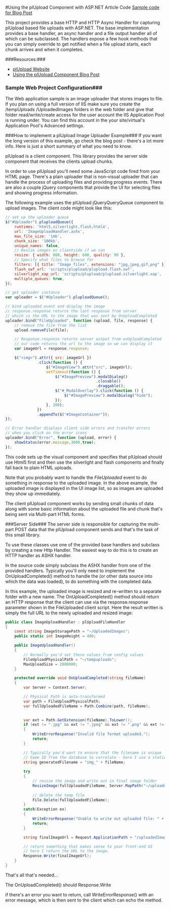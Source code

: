 #Using the plUpload Component with ASP.NET Article Code
[Sample code for Blog Post ](http://www.west-wind.com/weblog/)

This project provides a base HTTP and HTTP Async Handler for capturing
plUpload based file uploads with ASP.NET. The base implementation provides 
a base handler, an async handler and a file output handler all of which 
can be subclassed. The handlers expose a few hook methods that you can simply
override to get notified when a file upload starts, each chunk arrives and
when it completes.

###Resources:###

* [plUpload Website](http://www.plupload.com/)
* [Using the plUpload Component Blog Post](http://www.west-wind.com/weblog)

### Sample Web Project Configuration###
The Web application sample is an image uploader that stores images to file.
If you plan on using a full version of IIS make sure you create the 
/tempUploads /UploadedImages folders in the web folder and give that
folder read/write/create access for the user account the IIS 
Application Pool is running under. You can find this account in the
your site/virtual's Application Pool's Advanced settings.

###How to implement a plUpload Image Uploader Example###
If you want the long version of this example, go check the blog post - 
there's a lot more info. Here is just a short summary of what you need to know.

plUpload is a client component. This library provides the server side
component that receives the clients upload chunks.

In order to use plUpload you'll need some JavaScript code fired from your 
HTML page. There's a plain uploader that is non-visual uploader that 
can handle the process of uploading files and providing progress events. 
There are also a couple jQuery components that provide the UI for selecting 
files and showing progress information.

The following example uses the plUpload jQueryQueryQueue component to upload
images. The client code might look like this:

```javascript
// set up the uploader queue
$("#Uploader").pluploadQueue({
    runtimes: 'html5,silverlight,flash,html4',   
    url: 'ImageUploadHandler.ashx',
    max_file_size: '1mb',
    chunk_size: '100kb',
    unique_names: false,
    // Resize images on clientside if we can
    resize: { width: 800, height: 600, quality: 90 },
    // Specify what files to browse for
    filters: [{ title: "Image files", extensions: "jpg,jpeg,gif,png" }],
    flash_swf_url: 'scripts/plupload/plupload.flash.swf',
    silverlight_xap_url: 'scripts/plupload/plupload.silverlight.xap',
    multiple_queues: true,
});

// get uploader instance
var uploader = $("#Uploader").pluploadQueue();      

// bind uploaded event and display the image
// response.response returns the last response from server
// which is the URL to the image that was sent by OnUploadCompleted
uploader.bind("FileUploaded", function (upload, file, response) {
    // remove the file from the list
    upload.removeFile(file);

    // Response.response returns server output from onUploadCompleted
    // our code returns the url to the image so we can display it
    var imageUrl = response.response;

    $("<img>").attr({ src: imageUrl })
              .click(function () {
                  $("#ImageView").attr("src", imageUrl);
                  setTimeout(function () {
                      $("#ImagePreview").modalDialog()
                                        .closable()
                                        .draggable();
                      $("#_ModalOverlay").click(function () {
                          $("#ImagePreview").modalDialog("hide");
                      });
                  }, 200);
              })
              .appendTo($("#ImageContainer"));
});

// Error handler displays client side errors and transfer errors
// when you click on the error icons
uploader.bind("Error", function (upload, error) {
    showStatus(error.message,3000,true);
});
```

This code sets up the visual component and specifies that plUpload should
use Html5 first and then use the silverlight and flash components and finally
fall back to plain HTML uploads.

Note that you probably want to handle the *FileUploaded* event to do something
in response to the uploaded image. In the above example, the uploaded
image is displayed in the UI image list, so as images are uploaded they
show up immediately.

The client plUpload component works by sending small chunks of data along
with some basic information about the uploaded file and chunk that's being
sent via Multi-part HTML forms.

###Server Side###
The server side is responsible for capturing the multi-part POST data
that the plUpload component sends and that's the task of this small library.

To use these classes use one of the provided base handlers and subclass
by creating a new Http Handler. The easiest way to do this is to create
an HTTP handler as ASHX handler. 

In the source code simply subclass the ASHX handler from one of the provided handlers. 
Typically you'll only need to implement the OnUploadCompleted() method to handle
the (or other data source into which the data was loaded), to do something 
with the completed data.

In this example, the uploaded image is resized and re-written to a separate 
folder with a new name. The OnUploadCompleted() method should return an
HTTP response that the client can use via the response.response parameter
shown in the FileUploaded client script. Here the result written is simply
the full URL to the newly uploaded and resized image:

```C#
public class ImageUploadHandler : plUploadFileHandler
{
    const string ImageStoragePath = "~/UploadedImages";        
    public static int ImageHeight = 480;

    public ImageUploadHandler()
    {
        // Normally you'd set these values from config values
        FileUploadPhysicalPath = "~/tempuploads";
        MaxUploadSize = 2000000;
    }       

    protected override void OnUploadCompleted(string fileName)
    {
        var Server = Context.Server;

        // Physical Path is auto-transformed
        var path = FileUploadPhysicalPath;
        var fullUploadedFileName = Path.Combine(path, fileName);

            
        var ext = Path.GetExtension(fileName).ToLower();
        if (ext != ".jpg" && ext != ".jpeg" && ext != ".png" && ext != ".gif")            
        {
            WriteErrorResponse("Invalid file format uploaded.");
            return;
        }

        // Typically you'd want to ensure that the filename is unique
        // Some ID from the database to correlate - here I use a static img_ prefix
        string generatedFilename = "img_" + fileName;
            
        try
        {
            // resize the image and write out in final image folder
            ResizeImage(fullUploadedFileName, Server.MapPath("~/uploadedImages/"+ generatedFilename), ImageHeight);
                
            // delete the temp file
            File.Delete(fullUploadedFileName);
        }
        catch(Exception ex)
        {
            WriteErrorResponse("Unable to write out uploaded file: " + ex.Message);
            return;
        }

        string finalImageUrl = Request.ApplicationPath + "/uploadedImages/" + generatedFilename;

        // return something that makes sense to your front-end UI
        // here I return the URL to the image.
        Response.Write(finalImageUrl);
    }
}
```

That's all that's needed... 

The OnUploadCompleted() should Response.Write

if there's an error you want to return, call WriteErrorResponse() with
an error message, which is then sent to the client which can echo the method.